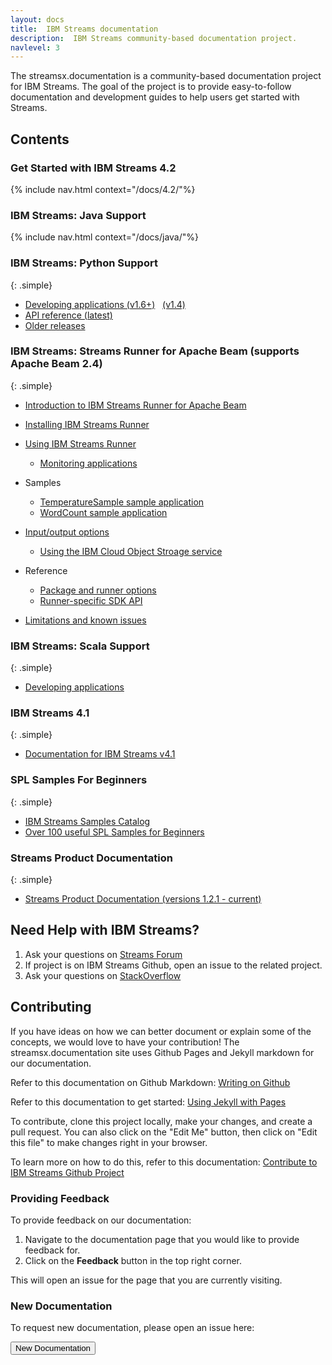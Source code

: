 ```yaml
---
layout: docs
title:  IBM Streams documentation
description:  IBM Streams community-based documentation project.
navlevel: 3
---
```

The streamsx.documentation is a community-based documentation project for IBM Streams.
The goal of the project is to provide easy-to-follow documentation and development guides to help users get started with Streams.

## Contents

### Get Started with IBM Streams 4.2

{% include nav.html context="/docs/4.2/"%}


### IBM Streams: Java Support

{% include nav.html context="/docs/java/"%}


### IBM Streams: Python Support

{: .simple}
* [Developing applications (v1.6+)](/streamsx.documentation/docs/python/1.6/python-appapi-devguide/) &nbsp; [(v1.4)](/streamsx.documentation/docs/python/1.4/python-appapi-devguide/)
* [API reference (latest)](http://ibmstreams.github.io/streamsx.topology/doc/pythondoc/index.html)
* [Older releases](https://github.com/IBMStreams/streamsx.topology/releases)



### IBM Streams: Streams Runner for Apache Beam (supports Apache Beam 2.4)

{: .simple}
* [Introduction to IBM Streams Runner for Apache Beam](docs/beamrunner/beamrunner-1-intro)
* [Installing IBM Streams Runner](docs/beamrunner/beamrunner-2-install)
* [Using IBM Streams Runner](docs/beamrunner/beamrunner-2a-using)
  * [Monitoring applications](docs/beamrunner/beamrunner-4-monitor)

* Samples
  * [TemperatureSample sample application](docs/beamrunner/beamrunner-3-sample)
  * [WordCount sample application](docs/beamrunner/beamrunner-3b-wordcount)

* [Input/output options](docs/beamrunner/beamrunner-5a-io)
  * [Using the IBM Cloud Object Stroage service](docs/beamrunner/beamrunner-5b-objstor)

* Reference
  * [Package and runner options](docs/beamrunner/beamrunner-5-ref)
  * [Runner-specific SDK API](docs/beamrunner/release/1.1.0/javadoc/)

* [Limitations and known issues](docs/beamrunner/beamrunner-6-issues)

### IBM Streams: Scala Support

{: .simple}
* [Developing applications](https://github.com/IBMStreams/streamsx.topology/wiki/Scala-Support)


### IBM Streams 4.1

{: .simple}
* [Documentation for IBM Streams v4.1](/streamsx.documentation/docs/4.1/)

### SPL Samples For Beginners

{: .simple}
* [IBM Streams Samples Catalog](https://ibmstreams.github.io/samples)
* [Over 100 useful SPL Samples for Beginners](samples/)

### Streams Product Documentation

{: .simple}
* [Streams Product Documentation (versions 1.2.1 - current)](http://www.ibm.com/support/knowledgecenter/SSCRJU/SSCRJU_welcome.html)

## Need Help with IBM Streams?

1.  Ask your questions on [Streams Forum](https://developer.ibm.com/answers/smart-spaces/22/streamsdev.html)
2.  If project is on IBM Streams Github, open an issue to the related project.
3.  Ask your questions on [StackOverflow](http://stackoverflow.com/questions/tagged/infosphere-spl)

## Contributing

If you have ideas on how we can better document or explain some of the concepts, we would love to have your contribution!  The streamsx.documentation site uses Github Pages and Jekyll markdown for our documentation.

Refer to this documentation on Github Markdown:  [Writing on Github](https://help.github.com/categories/writing-on-github)

Refer to this documentation to get started:  [Using Jekyll with Pages](https://help.github.com/articles/using-jekyll-with-pages/)  

To contribute, clone this project locally, make your changes, and create a pull request. You can also click on the "Edit Me" button, then click on "Edit this file" to make changes right in your browser.

To learn more on how to do this, refer to this documentation:  [Contribute to IBM Streams Github Project](https://developer.ibm.com/streamsdev/docs/contribute-github-project/)

### Providing Feedback

To provide feedback on our documentation:

1.  Navigate to the documentation page that you would like to provide feedback for.
1.  Click on the **Feedback** button in the top right corner.

This will open an issue for the page that you are currently visiting.  

### New Documentation

To request new documentation, please open an issue here:

   <form action="https://github.com/IBMStreams/streamsx.documentation/issues/new" target="_blank">
      <input type="submit" value="New Documentation">
   </form>
<br>
